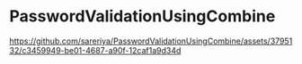 # PasswordValidationUsingCombine




https://github.com/sareriya/PasswordValidationUsingCombine/assets/3795132/c3459949-be01-4687-a90f-12caf1a9d34d

